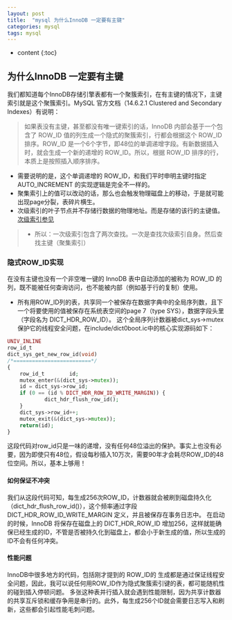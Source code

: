 ```yaml
---
layout: post
title:  "mysql 为什么InnoDB 一定要有主键"
categories: mysql
tags: mysql
---
```


* content
{:toc}

## 为什么InnoDB 一定要有主键
我们都知道每个InnoDB存储引擎表都有一个聚簇索引，在有主键的情况下，主键索引就是这个聚簇索引。MySQL 官方文档（14.6.2.1 Clustered and Secondary Indexes）有说明：
> 如果表没有主键，甚至都没有唯一键索引的话，InnoDB 内部会基于一个包含了 ROW_ID 值的列生成一个隐式的聚簇索引，行都会根据这个 ROW_ID 排序。ROW_ID 是一个6个字节，即48位的单调递增字段。有新数据插入时，就会生成一个新的递增的 ROW_ID。所以，根据 ROW_ID 排序的行，本质上是按照插入顺序排序。






* 需要说明的是，这个单调递增的 ROW_ID，和我们平时申明主键时指定 AUTO_INCREMENT 的实现逻辑是完全不一样的。
* 聚集索引上的值可以改动的话，那么也会触发物理磁盘上的移动，于是就可能出现page分裂，表碎片横生。
* 次级索引的叶子节点并不存储行数据的物理地址。而是存储的该行的主键值。[次级索引参见](https://www.cnblogs.com/lpfuture/p/4577247.html)
> * 所以：一次级索引包含了两次查找。一次是查找次级索引自身。然后查找主键（聚集索引）

### 隐式ROW_ID实现
在没有主键也没有一个非空唯一键的 InnoDB 表中自动添加的被称为 ROW_ID 的列，既不能被任何查询访问，也不能被内部（例如基于行的复制）使用。
* 所有用ROW_ID列的表，共享同一个被保存在数据字典中的全局序列数，且下一个将要使用的值被保存在系统表空间的page 7（type SYS），数据字段头里（字段名为 DICT_HDR_ROW_ID）。
这个全局序列计数器被dict_sys->mutex保护它的线程安全问题，在include/dict0boot.ic中的核心实现源码如下：
```php
UNIV_INLINE
row_id_t
dict_sys_get_new_row_id(void)
/*=========================*/
{
    row_id_t        id;
    mutex_enter(&(dict_sys->mutex));
    id = dict_sys->row_id;
    if (0 == (id % DICT_HDR_ROW_ID_WRITE_MARGIN)) {
            dict_hdr_flush_row_id();
    }
    dict_sys->row_id++;
    mutex_exit(&(dict_sys->mutex));
    return(id);
}
```

这段代码对row_id只是一味的递增，没有任何48位溢出的保护。事实上也没有必要，因为即使只有48位，假设每秒插入10万次，需要90年才会耗尽ROW_ID的48位空间。所以，基本上够用！

#### 如何保证不冲突
我们从这段代码可知，每生成256次ROW_ID，计数器就会被刷到磁盘持久化（dict_hdr_flush_row_id()），这个频率通过字段 DICT_HDR_ROW_ID_WRITE_MARGIN 定义，并且被保存在事务日志中。
在启动的时候，InnoDB 将保存在磁盘上的 DICT_HDR_ROW_ID 增加256，这样就能确保已经生成的ID，不管是否被持久化到磁盘上，都会小于新生成的值，所以生成的ID不会有任何冲突。

#### 性能问题
InnoDB中很多地方的代码，包括刚才提到的 ROW_ID的 生成都是通过保证线程安全问题，因此，我可以说任何用ROW_ID作为隐式聚簇索引键的表，都可能随机性的碰到插入停顿问题。
多张这种表并行插入就会遇到性能限制，因为共享计数器的共享互斥锁和缓存争用是串行的。此外，每生成256个ID就会需要日志写入和刷新，这些都会引起性能毛刺问题。
